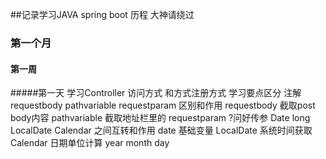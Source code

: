 ##记录学习JAVA	spring boot 历程 大神请绕过

### 第一个月
#### 第一周
#####第一天
    学习Controller 访问方式 和方式注册方式
      学习要点区分 注解requestbody pathvariable requestparam 区别和作用
         requestbody 截取post body内容
         pathvariable 截取地址栏里的
         requestparam ?问好传参
     Date long LocalDate Calendar 之间互转和作用
        date  基础变量
        LocalDate 系统时间获取
        Calendar 日期单位计算 year month day
     
